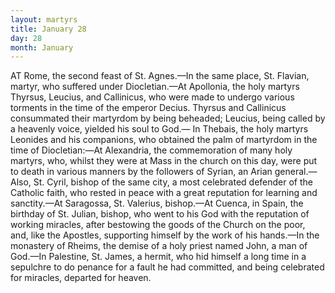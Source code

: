 ```yaml
---
layout: martyrs
title: January 28
day: 28
month: January
---
```

AT Rome, the second feast of St. Agnes.&mdash;In the same place, St. Flavian, martyr, who suffered under Diocletian.&mdash;At Apollonia, the holy martyrs Thyrsus, Leucius, and Callinicus, who were made to undergo various torments in the time of the emperor Decius. Thyrsus and Callinicus consummated their martyrdom by being beheaded; Leucius, being called by a heavenly voice, yielded his soul to God.&mdash; In Thebais, the holy martyrs Leonides and his companions, who obtained the palm of martyrdom in the time of Diocletian:&mdash;At Alexandria, the commemoration of many holy martyrs, who, whilst they were at Mass in the church on this day, were put to death in various manners by the followers of Syrian, an Arian general.&mdash;Also, St. Cyril, bishop of the same city, a most celebrated defender of the Catholic faith, who rested in peace with a great reputation for learning and sanctity.&mdash;At Saragossa, St. Valerius, bishop.&mdash;At Cuenca, in Spain, the birthday of St. Julian, bishop, who went to his God with the reputation of working miracles, after bestowing the goods of the Church on the poor, and, like the Apostles, supporting himself by the work of his hands.&mdash;In the monastery of Rheims, the demise of a holy priest named John, a man of God.&mdash;In Palestine, St. James, a hermit, who hid himself a long time in a sepulchre to do penance for a fault he had committed, and being celebrated for miracles, departed for heaven.   
